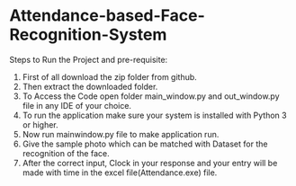 # Attendance-based-Face-Recognition-System

Steps to Run the Project and pre-requisite:

1. First of all download the zip folder from github.
2. Then extract the downloaded folder.
3. To Access the Code open folder main_window.py and out_window.py file in any IDE of your choice.
4. To run the application make sure your system is installed with Python 3 or higher.
5. Now run mainwindow.py file to make application run.
6. Give the sample photo which can be matched with Dataset for the recognition of the face.
7. After the correct input, Clock in your response and your entry will be made with time in the excel file(Attendance.exe) file.
